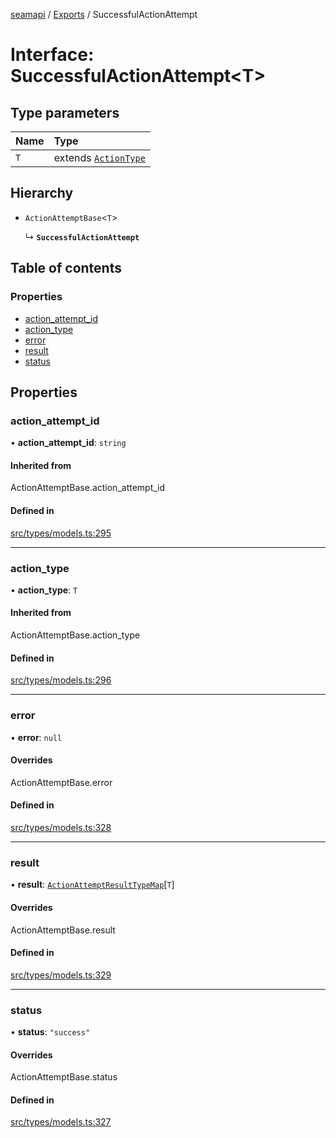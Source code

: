 [seamapi](../README.md) / [Exports](../modules.md) / SuccessfulActionAttempt

# Interface: SuccessfulActionAttempt<T\>

## Type parameters

| Name | Type |
| :------ | :------ |
| `T` | extends [`ActionType`](../modules.md#actiontype) |

## Hierarchy

- `ActionAttemptBase`<`T`\>

  ↳ **`SuccessfulActionAttempt`**

## Table of contents

### Properties

- [action\_attempt\_id](SuccessfulActionAttempt.md#action_attempt_id)
- [action\_type](SuccessfulActionAttempt.md#action_type)
- [error](SuccessfulActionAttempt.md#error)
- [result](SuccessfulActionAttempt.md#result)
- [status](SuccessfulActionAttempt.md#status)

## Properties

### action\_attempt\_id

• **action\_attempt\_id**: `string`

#### Inherited from

ActionAttemptBase.action\_attempt\_id

#### Defined in

[src/types/models.ts:295](https://github.com/seamapi/javascript/blob/main/src/types/models.ts#L295)

___

### action\_type

• **action\_type**: `T`

#### Inherited from

ActionAttemptBase.action\_type

#### Defined in

[src/types/models.ts:296](https://github.com/seamapi/javascript/blob/main/src/types/models.ts#L296)

___

### error

• **error**: ``null``

#### Overrides

ActionAttemptBase.error

#### Defined in

[src/types/models.ts:328](https://github.com/seamapi/javascript/blob/main/src/types/models.ts#L328)

___

### result

• **result**: [`ActionAttemptResultTypeMap`](ActionAttemptResultTypeMap.md)[`T`]

#### Overrides

ActionAttemptBase.result

#### Defined in

[src/types/models.ts:329](https://github.com/seamapi/javascript/blob/main/src/types/models.ts#L329)

___

### status

• **status**: ``"success"``

#### Overrides

ActionAttemptBase.status

#### Defined in

[src/types/models.ts:327](https://github.com/seamapi/javascript/blob/main/src/types/models.ts#L327)
